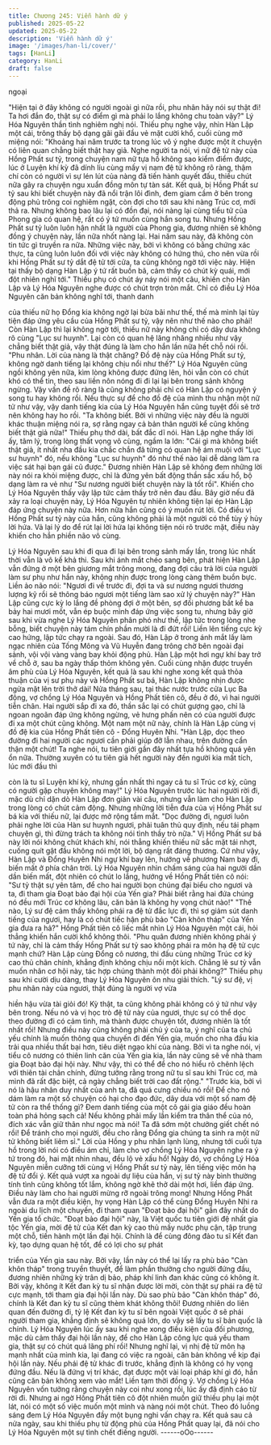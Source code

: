 ```yaml
---
title: Chương 245: Viễn hành dữ ý
published: 2025-05-22
updated: 2025-05-22
description: 'Viễn hành dữ ý'
image: '/images/han-li/cover/'
tags: [HanLi]
category: HanLi
draft: false
---
```


ngoại

"Hiện tại ở đây không có người ngoài gì nữa rồi, phu nhân hãy nói
sự thật đi! Ta hơi đắn đo, thật sự có điểm gì mà phải lo lắng không
chu toàn vậy?" Lý Hóa Nguyên thần tình nghiêm nghị nói.
Thiếu phụ nghe vậy, nhìn Hàn Lập một cái, trông thấy bộ dạng gãi
gãi đầu vẻ mặt cười khổ, cuối cùng mở miệng nói:
"Khoảng hai năm trước ta trong lúc vô ý nghe được một ít chuyện
có liên quan chẳng biết thật hay giả. Nghe người ta nói, vị nữ đệ
tử này của Hồng Phất sư tỷ, trong chuyện nam nữ tựa hồ không
sao kiểm điểm được, lúc ở Luyện khí kỳ đã dính líu cùng mấy vị
nam đệ tử không rõ ràng, thậm chí còn có người vì sự lén lút của
nàng đã tiến hành quyết đấu, thiếu chút nữa gây ra chuyện ngu
xuẩn đồng môn tự tàn sát. Kết quả, bị Hồng Phất sư tỷ sau khi
biết chuyện này đã nổi trận lôi đình, đem giam cầm ở bên trong
động phủ trông coi nghiêm ngặt, còn đợi cho tới sau khi nàng Trúc
cơ, mới thả ra. Nhưng không bao lâu lại có đồn đại, nói nàng lại
cùng tiểu tử của Phong gia có quan hệ, rất có ý tứ muốn cùng hắn
song tu. Nhưng Hồng Phất sư tỷ luôn luôn hận nhất là người của
Phong gia, đương nhiên sẽ không đồng ý chuyện này, lần nữa
nhốt nàng lại. Hai năm sau này, đã không còn tin tức gì truyền ra
nữa. Những việc này, bởi vì không có bằng chứng xác thực, ta
cũng luôn luôn đối với việc này không có hứng thú, cho nên vừa
rồi khi Hồng Phất sư tỷ dắt đệ tử tới cửa, ta cũng không ngờ tới
việc này. Hiện tại thấy bộ dạng Hàn Lập ý tứ rất buồn bã, cảm
thấy có chút kỳ quái, mới đột nhiên nghĩ tới."
Thiếu phụ có chút áy náy nói một câu, khiến cho Hàn Lập và Lý
Hóa Nguyên nghe được có chút trợn tròn mắt.
Chỉ có điều Lý Hóa Nguyên căn bản không nghĩ tới, thanh danh

của thiếu nữ họ Đổng kia không ngờ lại bừa bãi như thế, thế mà
mình lại tùy tiện đáp ứng yêu cầu của Hồng Phất sư tỷ, vậy nên
như thế nào cho phải! Còn Hàn Lập thì lại không ngờ tới, thiếu nữ
này không chỉ có dây dưa không rõ cùng "Lục sư huynh". Lại còn
có quan hệ lăng nhăng nhiều như vậy chẳng biết thật giả, vậy thật
đúng là làm cho hắn lần nữa hết chỗ nói rồi.
"Phu nhân. Lời của nàng là thật chăng? Đồ đệ này của Hồng Phất
sư tỷ, không ngờ danh tiếng lại không chịu nổi như thế?" Lý Hóa
Nguyên cũng ngồi không yên nữa, kìm lòng không được đứng
lên, hỏi vẫn còn có chút khó có thể tin, theo sau liền nôn nóng đi
đi lại lại bên trong sảnh không ngừng.
Vậy vấn đề rõ ràng là cũng không phải chỉ có Hàn Lập có nguyện
ý song tu hay không rồi. Nếu thực sự để cho đồ đệ của mình thu
nhận một nữ tử như vậy, vậy danh tiếng kia của Lý Hóa Nguyên
hắn cũng tuyệt đối sẽ trở nên không hay ho rồi.
"Ta không biết. Bởi vì những việc này đều là người khác thuận
miệng nói ra, sợ rằng ngay cả bản thân người kể cũng không biết
thật giả nữa!" Thiếu phụ thở dài, bất đắc dĩ nói.
Hàn Lập nghe thấy lời ấy, tâm lý, trong lòng thất vọng vô cùng,
ngầm la lớn: "Cái gì mà không biết thật giả, ít nhất nha đầu kia
chắc chắn đã từng có quan hệ ám muội với "Lục sư huynh" đó,
nếu không "Lục sư huynh" đó như thế nào lại dễ dàng làm ra việc
sát hại bạn gái cũ được."
Đương nhiên Hàn Lập sẽ không đem những lời này nói ra khỏi
miệng được, chỉ là đứng yên bất động thần sắc xấu hổ, bộ dạng
làm ra vẻ như "Sư nương người biết chuyện này là tốt rồi". Khiến
cho Lý Hóa Nguyên thấy vậy lập tức cảm thấy trở nên đau đầu.
Bây giờ nếu đã xảy ra loại chuyện này, Lý Hóa Nguyên tự nhiên
không tiện lại ép Hàn Lập đáp ứng chuyện này nữa. Hơn nữa hắn
cũng có ý muốn rút lời. Có điều vị Hồng Phất sư tỷ này của hắn,
cũng không phải là một người có thể tùy ý hủy lời hứa. Vả lại lý
do để rút lại lời hứa lại không tiện nói rõ trước mặt, điều này khiến
cho hắn phiền não vô cùng.

Lý Hóa Nguyên sau khi đi qua đi lại bên trong sảnh mấy lần, trong
lúc nhất thời vẫn là vô kế khả thi. Sau khi ánh mắt chéo sang bên,
phát hiện Hàn Lập vẫn đứng ở một bên giương mắt trông mong,
đang đợi câu trả lời của người làm sư phụ như hắn này, không
nhịn được trong lòng càng thêm buồn bực. Liền ảo não nói:
"Ngươi đi về trước đi, đợi ta và sư nương ngươi thương lượng kỹ
rồi sẽ thông báo ngươi một tiếng làm sao xử lý chuyện này?"
Hàn Lập cũng cực kỳ lo lắng đề phòng đợi ở một bên, sợ đối
phương bất kể ba bảy hai mươi mốt, vẫn ép buộc mình đáp ứng
việc song tu, nhưng bây giờ sau khi vừa nghe Lý Hóa Nguyên
phân phó như thế, lập tức trong lòng nhẹ bỗng, biết chuyện này
tám chín phần mười là đi đứt rồi!
Liền lên tiếng cực kỳ cao hứng, lập tức chạy ra ngoài.
Sau đó, Hàn Lập ở trong ánh mắt lấy làm ngạc nhiên của Tống
Mông và Vũ Huyễn đang trông chờ bên ngoài đại sảnh, vội vội
vàng vàng bay khỏi động phủ.
Hàn Lập một hơi ngự khí bay trở về chỗ ở, sau ba ngày thấp
thỏm không yên. Cuối cùng nhận được truyền âm phù của Lý Hóa
Nguyên, kết quả là sau khi nghe xong kết quả thỏa thuận của vị
sư phụ này và Hồng Phất sư bá, Hàn Lập không nhịn được ngửa
mặt lên trời thở dài!
Nửa tháng sau, tại thác nước trước cửa Lục Ba động, vợ chồng
Lý Hóa Nguyên và Hồng Phất tiên cô, đều ở đó, vì hai người tiễn
chân. Hai người sắp đi xa đó, thần sắc lại có chút gượng gạo, chỉ
là ngoan ngoãn đáp ứng không ngừng, vẻ hưng phấn nên có của
người được đi xa một chút cũng không.
Một nam một nữ này, chính là Hàn Lập cùng vị đồ đệ kia của
Hồng Phất tiên cô - Đổng Huyên Nhi.
"Hàn Lập, dọc theo đường đi hai người các ngươi cần phải giúp
đỡ lẫn nhau, trên đường cẩn thận một chút! Ta nghe nói, tu tiên
giới gần đây nhất tựa hồ không quá yên ổn nữa. Thường xuyên
có tu tiên giả hết người này đến người kia mất tích, lúc mới đầu thì

còn là tu sĩ Luyện khí kỳ, nhưng gần nhất thì ngay cả tu sĩ Trúc cơ
kỳ, cũng có người gặp chuyện không may!" Lý Hóa Nguyên trước
lúc hai người rời đi, mặc dù chỉ dặn dò Hàn Lập đơn giản vài câu,
nhưng vẫn làm cho Hàn Lập trong lòng có chút cảm động.
Nhưng những lời tiễn đưa của vị Hồng Phất sư bá kia với thiếu
nữ, lại được mở rộng tầm mắt.
"Dọc đường đi, ngươi luôn phải nghe lời của Hàn sư huynh ngươi,
phải tuân thủ quy định, nếu tái phạm chuyện gì, thì đừng trách ta
không nói tình thầy trò nữa." Vị Hồng Phất sư bá này lời nói
không chút khách khí, nói thẳng khiến thiếu nữ sắc mặt tái nhợt,
cuống quít gật đầu không nói một lời, bộ dạng rất đáng thương.
Cứ như vậy, Hàn Lập và Đổng Huyên Nhi ngự khí bay lên, hướng
về phương Nam bay đi, biến mất ở phía chân trời.
Lý Hóa Nguyên nhìn chấm sáng của hai người dần dần biến mất,
đột nhiên có chút lo lắng, hướng về Hồng Phất tiên cô nói:
"Sư tỷ thật sự yên tâm, để cho hai người bọn chúng đại biểu cho
ngươi và ta, đi tham gia Đoạt bảo đại hội của Yến gia? Phải biết
rằng hai đứa chúng nó đều mới Trúc cơ không lâu, căn bản là
không hy vọng chút nào!"
"Thế nào, Lý sư đệ cảm thấy không phái ra đệ tử đắc lực đi, thì sợ
giảm sút danh tiếng của ngươi, hay là có chút tiếc hận phù bảo
"Càn khôn tháp" của Yến gia đưa ra hả?" Hồng Phất tiên cô liếc
mắt nhìn Lý Hóa Nguyên một cái, hỏi thẳng khiến hắn cười khổ
không thôi.
"Phu quân đương nhiên không phải ý tứ này, chỉ là cảm thấy
Hồng Phất sư tỷ sao không phái ra môn hạ đệ tử cực mạnh chứ?
Hàn Lập cùng Đổng cô nương, thi đấu cùng những Trúc cơ kỳ cao
thủ chân chính, khẳng định không chịu nổi một kích. Chẳng lẽ sư
tỷ vẫn muốn nhân cơ hội này, tác hợp chúng thành một đôi phải
không?" Thiếu phụ sau khi cười dịu dàng, thay Lý Hóa Nguyên ôn
nhu giải thích.
"Lý sư đệ, vị phu nhân này của ngươi, thật đúng là người vợ vừa

hiền hậu vừa tài giỏi đó! Kỳ thật, ta cũng không phải không có ý tứ
như vậy bên trong. Nếu nó và vị học trò đệ tử này của ngươi, thực
sự có thể dọc theo đường đi có cảm tình, mà thành được chuyện
tốt, đương nhiên là tốt nhất rồi! Nhưng điều này cũng không phải
chủ ý của ta, ý nghĩ của ta chủ yếu chính là muốn thông qua
chuyến đi đến Yến gia, muốn cho nha đầu kia trải qua nhiều thất
bại hơn, tiêu diệt ngạo khí của nàng. Bởi vì ta nghe nói, vị tiểu cô
nương có thiên linh căn của Yến gia kia, lần này cũng sẽ về nhà
tham gia Đoạt bảo đại hội này. Như vậy, thì có thể để cho nó hiểu
rõ chênh lệch với thiên tài chân chính, đừng tưởng rằng trong nữ
tu sĩ sau khi Trúc cơ, mà mình đã rất đặc biệt, cả ngày chẳng biết
trời cao đất rộng."
"Trước kia, bởi vì nó là hậu nhân duy nhất của anh ta, đã quá
cưng chiều nó rồi! Để cho nó dám làm ra một số chuyện có hại
cho đạo đức, dây dưa với một số nam đệ tử còn ra thể thống gì?
Đem danh tiếng của một cô gái gia giáo đều hoàn toàn phá hỏng
sạch cả! Nếu không phải mấy lần kiểm tra thân thể của nó, đích
xác vẫn giữ thân như ngọc mà nói! Ta đã sớm một chưởng giết
chết nó rồi! Để tránh cho mọi người, đều cho rằng Đổng gia chúng
ta sinh ra một nữ tử không biết liêm sỉ."
Lời của Hồng y phu nhân lạnh lùng, nhưng tới cuối tựa hồ trong
lời nói có điều ám chỉ, làm cho vợ chồng Lý Hóa Nguyên nghe ra
ý tứ trong đó, hai mặt nhìn nhau, đều lộ vẻ xấu hổ!
Ngày đó, vợ chồng Lý Hóa Nguyên miễn cưỡng tới cùng vị Hồng
Phất sư tỷ này, lên tiếng việc môn hạ đệ tử đổi ý. Kết quả vượt xa
ngoài dự liệu của hắn, vị sư tỷ này bình thường tính tình cũng
không tốt lắm, không ngờ khẽ thở dài một hơi, liền đáp ứng. Điều
này làm cho hai người mừng rỡ ngoài trông mong!
Nhưng Hồng Phất vẫn đưa ra một điều kiện, hy vọng Hàn Lập có
thể cùng Đổng Huyên Nhi ra ngoài du lịch một chuyến, đi tham
quan "Đoạt bảo đại hội" gần đây nhất do Yến gia tổ chức.
"Đoạt bảo đại hội" này, là Việt quốc tu tiên giới đệ nhất gia tộc
Yến gia, mời đệ tử của Kết đan kỳ cao thủ mấy nước phụ cận, tập
trung một chỗ, tiến hành một lần đại hội. Chính là để cùng đông
đảo tu sĩ Kết đan kỳ, tạo dựng quan hệ tốt, để có lợi cho sự phát

triển của Yến gia sau này. Bởi vậy, lần này có thể lại lấy ra phù
bảo "Càn khôn tháp" trong truyền thuyết, để làm phần thưởng cho
người đứng đầu, đương nhiên những kỳ trân dị bảo, pháp khí linh
đan khác cũng có không ít.
Bởi vậy, không ít Kết đan kỳ tu sĩ nhận được lời mời, còn thật sự
phái ra đệ tử cực mạnh, tới tham gia đại hội lần này. Dù sao phù
bảo "Càn khôn tháp" đó, chính là Kết đan kỳ tu sĩ cũng thèm khát
không thôi!
Đương nhiên do liên quan đến đường đi, tỷ lệ Kết đan kỳ tu sĩ
bên ngoài Việt quốc ở sẽ phái người tham gia, khẳng định sẽ
không quá lớn, do vậy sẽ lấy tu sĩ bản quốc là chính.
Lý Hóa Nguyên lúc ấy sau khi nghe xong điều kiện của đối
phương, mặc dù cảm thấy đại hội lần này, để cho Hàn Lập công
lực quá yếu tham gia, thật sự có chút quá lãng phí rồi!
Nhưng nghĩ lại, vị nhị đệ tử môn hạ mạnh nhất của mình kia, lại
đang có việc ra ngoài, căn bản không về kịp đại hội lần này. Nếu
phái đệ tử khác đi trước, khẳng định là không có hy vọng đứng
đầu. Nếu là đứng vị trí khác, đạt được một vài loại pháp khí gì đó,
hắn cũng căn bản không xem vào mắt! Liền tạm thời đồng ý.
Vợ chồng Lý Hóa Nguyên vốn tưởng rằng chuyện này coi như
xong rồi, lúc ấy đã định cáo từ rời đi. Nhưng ai ngờ Hồng Phất
tiên cô đột nhiên muốn giữ thiếu phụ lại một lát, nói có một số việc
muốn một mình và nàng nói một chút. Theo đó luồng sáng đem
Lý Hóa Nguyên đầy một bụng nghi vấn chạy ra.
Kết quả sau cả nửa ngày, sau khi thiếu phụ từ động phủ của
Hồng Phất quay lại, đã nói cho Lý Hóa Nguyên một sự tình chết
điếng người.
------oOo------
